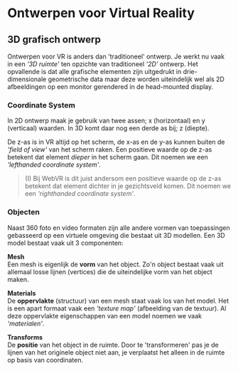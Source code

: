# Ontwerpen voor Virtual Reality

## 3D grafisch ontwerp
Ontwerpen voor VR is anders dan 'traditioneel' ontwerp. Je werkt nu vaak in een *'3D ruimte'* ten opzichte van traditioneel *'2D'* ontwerp. Het opvallende is dat alle grafische elementen zijn uitgedrukt in drie-dimensionale geometrische data maar deze worden uiteindelijk wel als 2D afbeeldingen op een monitor gerendered in de head-mounted display.

### Coordinate System
In 2D ontwerp maak je gebruik van twee assen; x (horizontaal) en y (verticaal) waarden. In 3D komt daar nog een derde as bij; z (diepte).

De z-as is in VR altijd op het scherm, de x-as en de y-as kunnen buiten de *'field of view'* van het scherm raken. Een positieve waarde op de z-as betekent dat element *dieper* in het scherm gaan. Dit noemen we een *'lefthanded coordinate system'*. 

> (I) Bij WebVR is dit juist andersom een positieve waarde op de z-as betekent dat element dichter in je gezichtsveld komen. Dit noemen we een *'righthanded coordinate system'*.

### Objecten
Naast 360 foto en video formaten zijn alle andere vormen van toepassingen gebasseerd op een virtuele omgeving die bestaat uit 3D modellen. Een 3D model bestaat vaak uit 3 componenten:

**Mesh**  
Een mesh is eigenlijk de **vorm** van het object. Zo'n object bestaat vaak uit allemaal losse lijnen (vertices) die de uiteindelijke vorm van het object maken.

**Materials**  
De **oppervlakte** (structuur) van een mesh staat vaak los van het model. Het is een apart formaat vaak een *'texture map'* (afbeelding van de textuur). Al deze oppervlakte eigenschappen van een model noemen we vaak *'materialen'*.

**Transforms**  
De **positie** van het object in de ruimte. Door te 'transformeren' pas je de lijnen van het originele object niet aan, je verplaatst het alleen in de ruimte op basis van coordinaten.